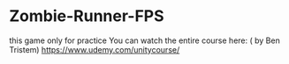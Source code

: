 # Zombie-Runner-FPS
this game only for practice 
You can watch the entire course here: ( by Ben Tristem) 
https://www.udemy.com/unitycourse/
